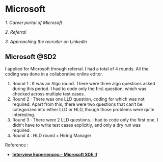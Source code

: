 # Microsoft

_1. Career portal of Microsoft_

_2. Referral_

_3. Approaching the recruiter on LinkedIn_

## Microsoft @SD2 <a href="#9414" id="9414"></a>

I applied for Microsoft through referral. I had a total of 4 rounds. All the coding was done in a collaborative online editor.

1. Round 1 : It was an Algo round. There were three algo questions asked during this period. I had to code only the first question, which was checked across multiple test cases.
2. Round 2 : There was one LLD question, coding for which was not required. Apart from this, there were two questions that can’t be categorized into either LLD or HLD, though those problems were quite interesting.
3. Round 3 : There were 2 LLD questions. I had to code only the first one. I didn’t have to write test cases explicitly, and only a dry run was required.
4. Round 4 : HLD round + Hiring Manager





Reference :

* ****[**Interview Experiencec:- Microsoft SDE II**](https://vedp568.medium.com/interview-experience-microsoft-sde-ii-b6f4de39baf8)****
